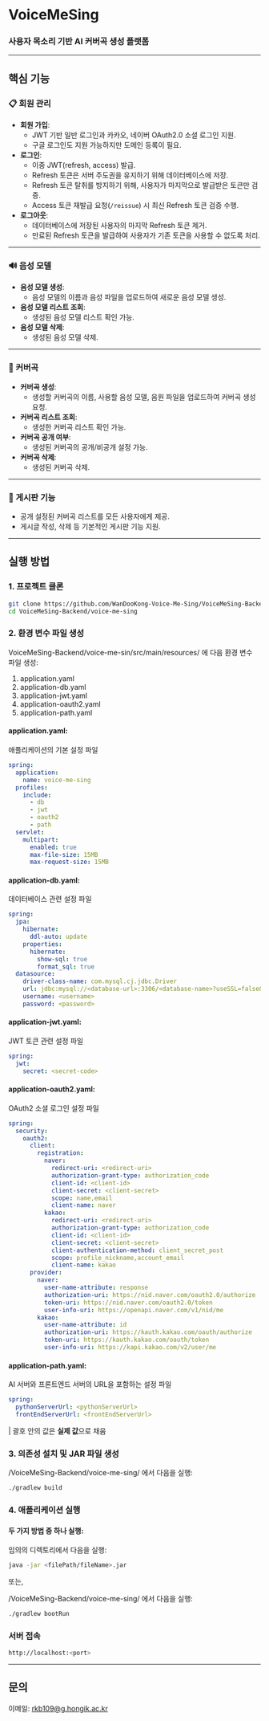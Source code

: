 # VoiceMeSing
### **사용자 목소리 기반 AI 커버곡 생성 플랫폼**

---

## 핵심 기능
### 📋 회원 관리
- **회원 가입**:
    - JWT 기반 일반 로그인과 카카오, 네이버 OAuth2.0 소셜 로그인 지원.
    - 구글 로그인도 지원 가능하지만 도메인 등록이 필요.
- **로그인**:
    - 이중 JWT(refresh, access) 발급.
    - Refresh 토큰은 서버 주도권을 유지하기 위해 데이터베이스에 저장.
    - Refresh 토큰 탈취를 방지하기 위해, 사용자가 마지막으로 발급받은 토큰만 검증.
    - Access 토큰 재발급 요청(`/reissue`) 시 최신 Refresh 토큰 검증 수행.
- **로그아웃**:
    - 데이터베이스에 저장된 사용자의 마지막 Refresh 토큰 제거.
    - 만료된 Refresh 토큰을 발급하여 사용자가 기존 토큰을 사용할 수 없도록 처리.

---

### 🔊 음성 모델
- **음성 모델 생성**:
    - 음성 모델의 이름과 음성 파일을 업로드하여 새로운 음성 모델 생성.
- **음성 모델 리스트 조회**:
    - 생성된 음성 모델 리스트 확인 가능.
- **음성 모델 삭제**:
    - 생성된 음성 모델 삭제.

---

### 🎤 커버곡
- **커버곡 생성**:
    - 생성할 커버곡의 이름, 사용할 음성 모델, 음원 파일을 업로드하여 커버곡 생성 요청.
- **커버곡 리스트 조회**:
    - 생성한 커버곡 리스트 확인 가능.
- **커버곡 공개 여부**:
    - 생성된 커버곡의 공개/비공개 설정 가능.
- **커버곡 삭제**:
    - 생성된 커버곡 삭제.

---

### 💬 게시판 기능
- 공개 설정된 커버곡 리스트를 모든 사용자에게 제공.
- 게시글 작성, 삭제 등 기본적인 게시판 기능 지원.

---

## 실행 방법

### 1. 프로젝트 클론
```bash
git clone https://github.com/WanDooKong-Voice-Me-Sing/VoiceMeSing-Backend.git
cd VoiceMeSing-Backend/voice-me-sing
```

### 2. 환경 변수 파일 생성
VoiceMeSing-Backend/voice-me-sin/src/main/resources/ 에 다음 환경 변수 파일 생성:

1. application.yaml
2. application-db.yaml
3. application-jwt.yaml
4. application-oauth2.yaml
5. application-path.yaml

#### application.yaml:
애플리케이션의 기본 설정 파일
```yaml
spring:
  application:
    name: voice-me-sing
  profiles:
    include:
      - db
      - jwt
      - oauth2
      - path
  servlet:
    multipart:
      enabled: true
      max-file-size: 15MB
      max-request-size: 15MB
```

#### application-db.yaml:
데이터베이스 관련 설정 파일
```yaml
spring:
  jpa:
    hibernate:
      ddl-auto: update
    properties:
      hibernate:
        show-sql: true
        format_sql: true
  datasource:
    driver-class-name: com.mysql.cj.jdbc.Driver
    url: jdbc:mysql://<database-url>:3306/<database-name>?useSSL=false&useUnicode=true&serverTimezone=Asia/Seoul
    username: <username>
    password: <password>
```
#### application-jwt.yaml:
JWT 토큰 관련 설정 파일
```yaml
spring:
  jwt:
    secret: <secret-code>
```

#### application-oauth2.yaml:
OAuth2 소셜 로그인 설정 파일
```yaml
spring:
  security:
    oauth2:
      client:
        registration:
          naver:
            redirect-uri: <redirect-uri>
            authorization-grant-type: authorization_code
            client-id: <client-id>
            client-secret: <client-secret>
            scope: name,email
            client-name: naver
          kakao:
            redirect-uri: <redirect-uri>
            authorization-grant-type: authorization_code
            client-id: <client-id>
            client-secret: <client-secret>
            client-authentication-method: client_secret_post
            scope: profile_nickname,account_email
            client-name: kakao
      provider:
        naver:
          user-name-attribute: response
          authorization-uri: https://nid.naver.com/oauth2.0/authorize
          token-uri: https://nid.naver.com/oauth2.0/token
          user-info-uri: https://openapi.naver.com/v1/nid/me
        kakao:
          user-name-attribute: id
          authorization-uri: https://kauth.kakao.com/oauth/authorize
          token-uri: https://kauth.kakao.com/oauth/token
          user-info-uri: https://kapi.kakao.com/v2/user/me
```
#### application-path.yaml:
AI 서버와 프론트엔드 서버의 URL을 포함하는 설정 파일
```yaml
spring:
  pythonServerUrl: <pythonServerUrl>
  frontEndServerUrl: <frontEndServerUrl>
```
| 괄호 안의 값은 **실제 값**으로 채움

### 3. 의존성 설치 및 JAR 파일 생성
/VoiceMeSing-Backend/voice-me-sing/ 에서 다음을 실행:

```bash
./gradlew build
```

### 4. 애플리케이션 실행
#### 두 가지 방법 중 하나 실행:

임의의 디렉토리에서 다음을 실행:
```bash
java -jar <filePath/fileName>.jar
```
또는,

/VoiceMeSing-Backend/voice-me-sing/ 에서 다음을 실행:
```bash
./gradlew bootRun
```

### 서버 접속
```bash
http://localhost:<port>
```
---

## 문의
이메일: rkb109@g.hongik.ac.kr